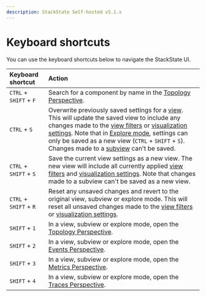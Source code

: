 ```yaml
---
description: StackState Self-hosted v5.1.x 
---
```


# Keyboard shortcuts

You can use the keyboard shortcuts below to navigate the StackState UI.

| Keyboard shortcut | Action                                                                                                                                                                                                                                                                                                                                                                                                                                                               |
| :--- |:---------------------------------------------------------------------------------------------------------------------------------------------------------------------------------------------------------------------------------------------------------------------------------------------------------------------------------------------------------------------------------------------------------------------------------------------------------------------|
| `CTRL` + `SHIFT` + `F` | Search for a component by name in the [Topology Perspective](perspectives/topology-perspective.md).                                                                                                                                                                                                                                                                                                                                                                  |
| `CTRL` + `S` | Overwrite previously saved settings for a [view](/use/stackstate-ui/views/about_views.md). This will update the saved view to include any changes made to the [view filters](filters.md) or [visualization settings](views/visualization_settings.md). Note that in [Explore mode](explore_mode.md), settings can only be saved as a new view (`CTRL` + `SHIFT` + `S`). Changes made to a [subview](/use/stackstate-ui/views/about_views.md#subview) can't be saved. |
| `CTRL` + `SHIFT` + `S` | Save the current view settings as a new view. The new view will include all currently applied [view filters](filters.md) and [visualization settings](views/visualization_settings.md). Note that changes made to a subview can't be saved as a new view.                                                                                                                                                                                                            |
| `CTRL` + `SHIFT` + `R` | Reset any unsaved changes and revert to the original view, subview or explore mode. This will reset all unsaved changes made to the [view filters](filters.md) or [visualization settings](views/visualization_settings.md).                                                                                                                                                                                                                                         |
| `SHIFT` + `1` | In a view, subview or explore mode, open the [Topology Perspective](perspectives/topology-perspective.md).                                                                                                                                                                                                                                                                                                                                                           |
| `SHIFT` + `2` | In a view, subview or explore mode, open the [Events Perspective](perspectives/events_perspective.md).                                                                                                                                                                                                                                                                                                                                                               |
| `SHIFT` + `3` | In a view, subview or explore mode, open the [Metrics Perspective](perspectives/metrics-perspective.md).                                                                                                                                                                                                                                                                                                                                                             |
| `SHIFT` + `4` | In a view, subview or explore mode, open the [Traces Perspective](perspectives/traces-perspective.md).                                                                                                                                                                                                                                                                                                                                                               |

